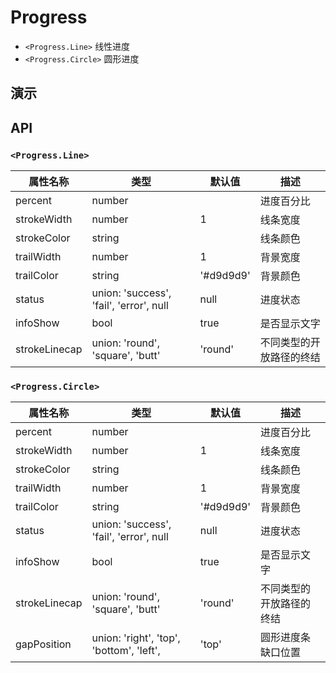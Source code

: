 # Progress [<i class="icon icon-edit2" ></i>](https://github.com/rsuite/rsuite.github.io/blob/master/src/components/progress/index.md)

- `<Progress.Line>` 线性进度
- `<Progress.Circle>` 圆形进度



## 演示

<!--{demo}-->

## API

### `<Progress.Line>`
| 属性名称          | 类型                                      | 默认值       | 描述           |
|---------------|-----------------------------------------|-----------|--------------|
| percent       | number                                  |           | 进度百分比        |
| strokeWidth   | number                                  | 1         | 线条宽度         |
| strokeColor   | string                                  |           | 线条颜色         |
| trailWidth    | number                                  | 1         | 背景宽度         |
| trailColor    | string                                  | '#d9d9d9' | 背景颜色         |
| status        | union: 'success', 'fail', 'error', null | null      | 进度状态         |
| infoShow      | bool                                    | true      | 是否显示文字       |
| strokeLinecap | union:  'round', 'square', 'butt'       | 'round'   | 不同类型的开放路径的终结 |


### `<Progress.Circle>`

| 属性名称        | 类型                                       | 默认值   | 描述        |
|-------------|------------------------------------------|-------|-----------|
| percent       | number                                  |           | 进度百分比        |
| strokeWidth   | number                                  | 1         | 线条宽度         |
| strokeColor   | string                                  |           | 线条颜色         |
| trailWidth    | number                                  | 1         | 背景宽度         |
| trailColor    | string                                  | '#d9d9d9' | 背景颜色         |
| status        | union: 'success', 'fail', 'error', null | null      | 进度状态         |
| infoShow      | bool                                    | true      | 是否显示文字       |
| strokeLinecap | union:  'round', 'square', 'butt'       | 'round'   | 不同类型的开放路径的终结 |
| gapPosition | union: 'right', 'top', 'bottom', 'left', | 'top' | 圆形进度条缺口位置 |
